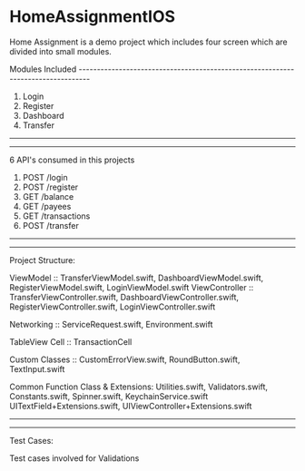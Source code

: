 # HomeAssignmentIOS

Home Assignment is a demo project which includes four screen which are divided into small modules.

Modules Included ---------------------------------------------------------------------------------

1) Login
2) Register
3) Dashboard
4) Transfer

--------------------------------------------------------------------------------------------------------------------------------------------------
--------------------------------------------------------------------------------------------------------------------------------------------------

6 API's consumed in this projects

1) POST /login
2) POST /register
3) GET /balance
4) GET /payees
5) GET /transactions
6) POST /transfer

--------------------------------------------------------------------------------------------------------------------------------------------------
--------------------------------------------------------------------------------------------------------------------------------------------------  

Project Structure:

ViewModel :: TransferViewModel.swift, DashboardViewModel.swift, RegisterViewModel.swift, LoginViewModel.swift
ViewController :: TransferViewController.swift, DashboardViewController.swift, RegisterViewController.swift, LoginViewController.swift

Networking :: ServiceRequest.swift, Environment.swift

TableView Cell :: TransactionCell

Custom Classes :: CustomErrorView.swift, RoundButton.swift, TextInput.swift

Common Function Class & Extensions: Utilities.swift, Validators.swift, Constants.swift, Spinner.swift, KeychainService.swift UITextField+Extensions.swift, UIViewController+Extensions.swift 

--------------------------------------------------------------------------------------------------------------------------------------------------
--------------------------------------------------------------------------------------------------------------------------------------------------  

Test Cases:

Test cases involved for Validations
